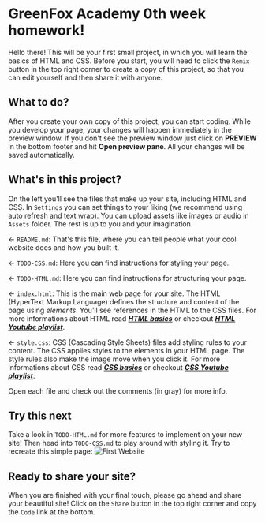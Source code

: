 # GreenFox Academy 0th week homework!

Hello there! This will be your first small project, in which you will learn the basics of HTML and CSS. Before you start, you will need to click the `Remix` button in the top right corner to create a copy of this project, so that you can edit yourself and then share it with anyone.

## What to do?

After you create your own copy of this project, you can start coding. While you develop your page, your changes will happen immediately in the preview window. If you don't see the preview window just click on **PREVIEW** in the bottom footer and hit **Open preview pane**. All your changes will be saved automatically.

## What's in this project?

On the left you'll see the files that make up your site, including HTML and CSS. In `Settings` you can set things to your liking (we recommend using auto refresh and text wrap). You can upload assets like images or audio in `Assets` folder. The rest is up to you and your imagination.

← `README.md`: That's this file, where you can tell people what your cool website does and how you built it.

← `TODO-CSS.md`: Here you can find instructions for styling your page.

← `TODO-HTML.md`: Here you can find instructions for structuring your page.

← `index.html`: This is the main web page for your site. The HTML (HyperText Markup Language) defines the structure and content of the page using _elements_. You'll see references in the HTML to the CSS files. For more informations about HTML read **_[HTML basics](https://developer.mozilla.org/en-US/docs/Learn/Getting_started_with_the_web/HTML_basics)_** or checkout **_[HTML Youtube playlist](https://youtube.com/playlist?list=PL4cUxeGkcC9ibZ2TSBaGGNrgh4ZgYE6Cc)_**.

← `style.css`: CSS (Cascading Style Sheets) files add styling rules to your content. The CSS applies styles to the elements in your HTML page. The style rules also make the image move when you click it. For more informations about CSS read **_[CSS basics](https://developer.mozilla.org/en-US/docs/Learn/Getting_started_with_the_web/CSS_basics)_** or checkout **_[CSS Youtube playlist](https://youtube.com/playlist?list=PL4cUxeGkcC9gQeDH6xYhmO-db2mhoTSrT)_**.

Open each file and check out the comments (in gray) for more info.

## Try this next

Take a look in `TODO-HTML.md` for more features to implement on your new site! Then head into `TODO-CSS.md` to play around with styling it.
Try to recreate this simple page:
![First Website](https://cdn.glitch.global/912f59dc-6a77-44e9-9f81-31eb6025cabb/first_page.png?v=1678944169007)

## Ready to share your site?

When you are finished with your final touch, please go ahead and share your beautiful site! Click on the `Share` button in the top right corner and copy the `Code` link at the bottom.
